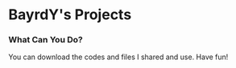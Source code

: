# BayrdY's Projects

### What Can You Do?
You can download the codes and files I shared and use. Have fun!
